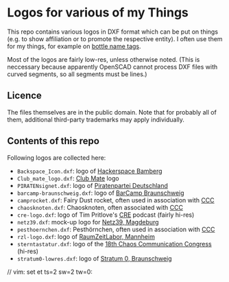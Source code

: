 Logos for various of my Things
===========

This repo contains various logos in DXF format which can be put on things
(e.g. to show affiliation or to promote the respective entity). I often use
them for my things, for example on [bottle name
tags](https://github.com/rohieb/bottle-name-tag).

Most of the logos are fairly low-res, unless otherwise noted. (This is
neccessary because apparently OpenSCAD cannot process DXF files with curved
segments, so all segments must be lines.)

Licence
-------
The files themselves are in the public domain. Note that for probably all of
them, additional third-party trademarks may apply individually.

Contents of this repo
--------
Following logos are collected here:

 * `Backspace_Icon.dxf`: logo of [Hackerspace Bamberg](http://hackerspace-bamberg.de)
 * `Club_mate_logo.dxf`: [Club Mate](http://www.club-mate.de) logo
 * `PIRATENsignet.dxf`: logo of [Piratenpartei Deutschland](http://piratenpartei.de)
 * `barcamp-braunschweig.dxf`: logo of [BarCamp Braunschweig](http://barcampbs.mixxt.de)
 * `camprocket.dxf`: Fairy Dust rocket, often used in association with [CCC](http://ccc.de)
 * `chaosknoten.dxf`: Chaosknoten, often associated with [CCC](http://ccc.de)
 * `cre-logo.dxf`: logo of Tim Pritlove's [CRE](http://cre.fm) podcast (fairly hi-res)
 * `netz39.dxf`: mock-up logo for [Netz39, Magdeburg](http://netz39.de)
 * `pesthoernchen.dxf`: Pesthörnchen, often used in association with [CCC](http://ccc.de)
 * `rzl-logo.dxf`: logo of [RaumZeitLabor, Mannheim](http://raumzeitlabor.de)
 * `sterntastatur.dxf`: logo of the [18th Chaos Communication Congress](http://events.ccc.de/congress/2001/) (hi-res)
 * `stratum0-lowres.dxf`: logo of [Stratum 0, Braunschweig](https://stratum0.org)

// vim: set et ts=2 sw=2 tw=0:
